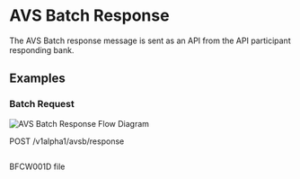 # AVS Batch Response

The AVS Batch response message is sent as an API from the API participant responding bank.

## Examples

### Batch Request

![AVS Batch Response Flow Diagram](/images/AVS_Batch-Response.png)

 POST /v1alpha1/avsb/response

 ```json
 
```

BFCW001D file

```
```
